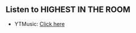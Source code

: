 ## Listen to HIGHEST IN THE ROOM
- YTMusic: [Click here](https://music.youtube.com/watch?v=Gs5WlUzk_Ec)